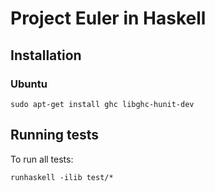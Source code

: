 # Project Euler in Haskell

## Installation

### Ubuntu

    sudo apt-get install ghc libghc-hunit-dev

## Running tests

To run all tests:

    runhaskell -ilib test/*
